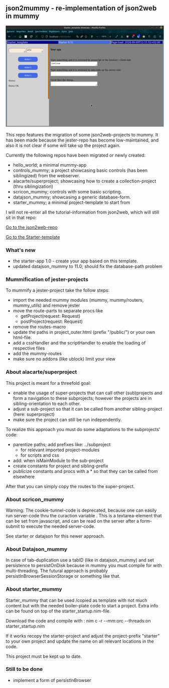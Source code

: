 ## json2mummy - re-implementation of json2web in mummy

![](mostfiles/z_pics/starter_mummy.png)

This repo features the migration of some json2web-projects to mummy. It has been made because the jester-repo has become low-maintained, and also it is not clear if some will take up the project again. 

Currently the following repos have been migrated or newly created:
- hello_world; a minimal mummy-app
- controls_mummy; a project showcasing basic controls (has been siblingized) from the webserver.
- alacarte/superproject; showcasing how to create a collection-project (thru siblingization)
- scricon_mummy; controls with some basic scripting.
- datajson_mummy; showcasing a generic database-form.
- starter_mummy; a minimal project-template to start from

I will not re-enter all the tutorial-information from json2web, which will still sit in that repo:

<a href="https://github.com/some-avail/json2web" target="_blank">Go to the json2web-repo</a>

[Go to the Starter-template](#about-starter_mummy)



### What's new

- the starter-app 1.0 - create your app based on this template.
- updated datajson_mummy to 11.0; should fix the database-path problem


### Mummification of jester-projects

To mummify a jester-project take the follow steps:
- import the needed mummy modules (mummy, mummy/routers, mummy_utils) and remove jester
- move the route-parts to separate procs like 
	- getProject(request: Request)
	- postProject(request: Request)
- remove the routes-macro
- update the paths in project_outer.html (prefix "/public/") or your own html-file.
- add a cssHandler and the scriptHandler to enable the loading of respective files
- add the mummy-routes
- make sure no addons (like ublock) limit your view 



### About alacarte/superproject

This project is meant for a threefold goal:
- enable the usage of super-projects that can call other (sub)projects and form a navigation to these subprojects; however the projects are in sibling-orientation to each other.
- adjust a sub-project so that it can be called from another sibling-project (here: superproject)
- make sure the project can still be run independently.

To realize this approach you must do some adaptations to the subprojects' code:
- parentize paths; add prefixes like: ../subproject
  - for relevant imported project-modules
  - for scripts and css
- add: when isMainModule to the sub-project
- create constants for project and sibling-prefix
- publicize constants and procs with a * so that they can be called from elsewhere

After that you can simply copy the routes to the super-project.


### About scricon_mummy

Warning:
The cookie-tunnel-code is deprecated, because one can easily run server-code thru
the curaction variable . This is a textarea-element that can be set from javascript,
and can be read on the server after a form-submit to execute the needed server-code.

See starter or datajson for this newer approach.


### About Datajson_mummy

In case of tab-duplication use a tabID (like in datajson_mummy) and set persistence to persistOnDisk because in mummy you must compile for with multi-threading. The futural approach is probably persistInBrowserSessionStorage or something like that.



### <a name="about-starter_mummy">About starter_mummy</a>


Starter_mummy that can be used /copied as template with not much content but with the needed boiler-plate code to start a project. Extra info can be found on top of the starter_startup.nim-file. 

Download the code and compile with :
nim c -r --mm:orc --threads:on starter_startup.nim 

If it works recopy the starter-project and adjust the project-prefix "starter" to your own project and update the name on all relevant locations in the code.


This project must be kept up to date. 




### Still to be done

- implement a form of persistInBrowser

